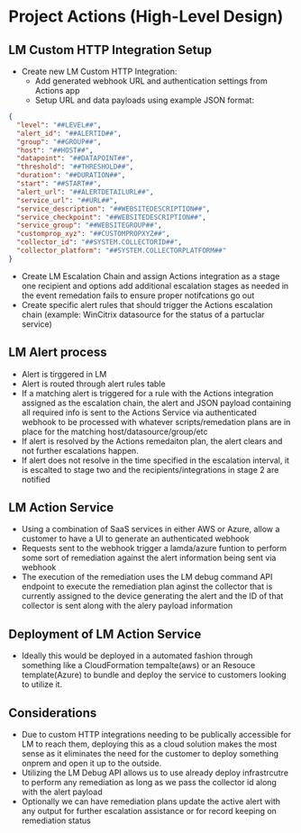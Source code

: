 # Project Actions (High-Level Design)

## LM Custom HTTP Integration Setup

- Create new LM Custom HTTP Integration:
  - Add generated webhook URL and authentication settings from Actions app
  - Setup URL and data payloads using example JSON format:

```json
{
  "level": "##LEVEL##",
  "alert_id": "##ALERTID##",
  "group": "##GROUP##",
  "host": "##HOST##",
  "datapoint": "##DATAPOINT##",
  "threshold": "##THRESHOLD##",
  "duration": "##DURATION##",
  "start": "##START##",
  "alert_url": "##ALERTDETAILURL##",
  "service_url": "##URL##",
  "service_description": "##WEBSITEDESCRIPTION##",
  "service_checkpoint": "##WEBSITEDESCRIPTION##",
  "service_group": "##WEBSITEGROUP##",
  "customprop_xyz": "##CUSTOMPROPXYZ##",
  "collector_id": "##SYSTEM.COLLECTORID##",
  "collector_platform": "##SYSTEM.COLLECTORPLATFORM##"
}
```

- Create LM Escalation Chain and assign Actions integration as a stage one recipient and options add additional escalation stages as needed in the event remedation fails to ensure proper notifcations go out
- Create specific alert rules that should trigger the Actions escalation chain (example: WinCitrix datasource for the status of a partuclar service)

## LM Alert process

- Alert is tirggered in LM
- Alert is routed through alert rules table
- If a matching alert is triggered for a rule with the Actions integration assigned as the escalation chain, the alert and JSON payload containing all required info is sent to the Actions Service via authenticated webhook to be processed with whatever scripts/remedation plans are in place for the matching host/datasource/group/etc
- If alert is resolved by the Actions remedaiton plan, the alert clears and not further escalations happen.
- If alert does not resolve in the time specified in the escalation interval, it is escalted to stage two and the recipients/integrations in stage 2 are notified

## LM Action Service

- Using a combination of SaaS services in either AWS or Azure, allow a customer to have a UI to generate an authenticated webhook
- Requests sent to the webhook trigger a lamda/azure funtion to perform some sort of remediation against the alert information being sent via webhook
- The execution of the remediation uses the LM debug command API endpoint to execute the remediation plan aginst the collector that is currently assigned to the device generating the alert and the ID of that collector is sent along with the alery payload information

## Deployment of LM Action Service

- Ideally this would be deployed in a automated fashion through something like a CloudFormation tempalte(aws) or an Resouce template(Azure) to bundle and deploy the service to customers looking to utilize it.

## Considerations

- Due to custom HTTP integrations needing to be publically accessible for LM to reach them, deploying this as a cloud solution makes the most sense as it eliminates the need for the customer to deploy something onprem and open it up to the outside.
- Utilizing the LM Debug API allows us to use already deploy infrastrcutre to perform any remediation as long as we pass the collector id along with the alert payload
- Optionally we can have remediation plans update the active alert with any output for further escalation assistance or for record keeping on remediation status
